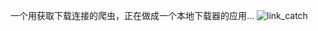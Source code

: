 一个用获取下载连接的爬虫，正在做成一个本地下载器的应用...
![link_catch](https://github.com/song111/link_catch/blob/master/public/WechatIMG64.png)

